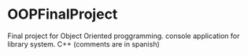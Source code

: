 # OOPFinalProject
Final project for Object Oriented proggramming. console application for library system. C++ (comments are in spanish)
